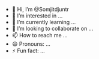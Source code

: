 - 👋 Hi, I’m @Somjitdjuntr
- 👀 I’m interested in ...
- 🌱 I’m currently learning ...
- 💞️ I’m looking to collaborate on ...
- 📫 How to reach me ...
- 😄 Pronouns: ...
- ⚡ Fun fact: ...

<!---
Somjitdjuntr/Somjitdjuntr is a ✨ special ✨ repository because its `README.md` (this file) appears on your GitHub profile.
You can click the Preview link to take a look at your changes.
--->
